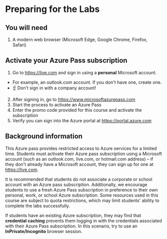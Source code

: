 # Preparing for the Labs

## You will need
1. A modern web browser (Microsoft Edge, Google Chrome, Firefox, Safari)

## Activate your Azure Pass subscription
1. Go to https://live.com and sign in using a **personal** Microsoft account.
* For example, an outlook.com account. If you don't have one, create one.
* :point_up: Don't sign in with a company account!
2. After signing in, go to https://www.microsoftazurepass.com
3. Start the process to activate an Azure Pass
4. Enter the promo code provided for this course and activate the subscription
5. Verify you can sign into the Azure portal at https://portal.azure.com

## Background information
This Azure pass provides restricted access to Azure services for a limited time. Students must activate their Azure pass subscription using a Microsoft account (such as an outlook.com, live.com, or hotmail.com address) – if they don't already have a Microsoft account, they can sign up for one at https://live.com.

It is recommended that students do not associate a corporate or school account with an Azure pass subscription. Additionally, we encourage students to use a fresh Azure Pass subscription in preference to their own personal, work, or school Azure subscription. Some resources used in this course are subject to quota restrictions, which may limit students' ability to complete the labs successfully.

If students have an existing Azure subscription, they may find that **credential caching** prevents them logging in with the credentials associated with their Azure Pass subscription. In this scenario, try to use an **InPrivate/Incognito** browser session.
